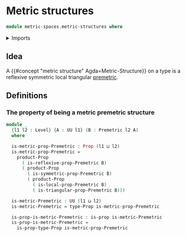 # Metric structures

```agda
module metric-spaces.metric-structures where
```

<details><summary>Imports</summary>

```agda
open import foundation.propositions
open import foundation.universe-levels

open import metric-spaces.premetric-structures
```

</details>

## Idea

A {{#concept "metric structure" Agda=Metric-Structure}} on a type is a reflexive
symmetric local triangular [premetric](metric-spaces.premetric-structures.md).

## Definitions

### The property of being a metric premetric structure

```agda
module _
  {l1 l2 : Level} {A : UU l1} (B : Premetric l2 A)
  where

  is-metric-prop-Premetric : Prop (l1 ⊔ l2)
  is-metric-prop-Premetric =
    product-Prop
      ( is-reflexive-prop-Premetric B)
      ( product-Prop
        ( is-symmetric-prop-Premetric B)
        ( product-Prop
          ( is-local-prop-Premetric B)
          ( is-triangular-prop-Premetric B)))

  is-metric-Premetric : UU (l1 ⊔ l2)
  is-metric-Premetric = type-Prop is-metric-prop-Premetric

  is-prop-is-metric-Premetric : is-prop is-metric-Premetric
  is-prop-is-metric-Premetric =
    is-prop-type-Prop is-metric-prop-Premetric
```
